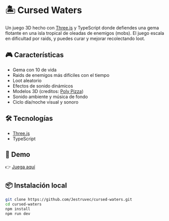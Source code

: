 # 🏝️ Cursed Waters

Un juego 3D hecho con [Three.js](https://threejs.org/) y TypeScript donde defiendes una gema flotante en una isla tropical de oleadas de enemigos (mobs). El juego escala en dificultad por raids, y puedes curar y mejorar recolectando loot.

## 🎮 Características

- Gema con 10 de vida
- Raids de enemigos más difíciles con el tiempo
- Loot aleatorio
- Efectos de sonido dinámicos
- Modelos 3D (creditos: [Poly Pizza](https://poly.pizza/bundle/Pirate-kit-0q5ulmIYqQ))
- Sonido ambiente y música de fondo
- Ciclo día/noche visual y sonoro

## 🛠️ Tecnologías

- [Three.js](https://threejs.org/)
- TypeScript

## 🔗 Demo

👉 [Juega aquí](https://jestruvec.github.io/cursed-waters/)

## 📦 Instalación local

```bash
git clone https://github.com/Jestruvec/cursed-waters.git
cd cursed-waters
npm install
npm run dev
```
